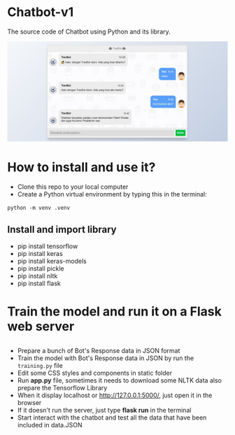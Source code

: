 # Chatbot-v1
The source code of Chatbot using Python and its library.

![alt_text](https://github.com/algonacci/Chatbot-v1/blob/main/thumbnail.jpg?raw=true)

# How to install and use it?
- Clone this repo to your local computer
- Create a Python virtual environment by typing this in the terminal:
```
python -m venv .venv
```

## Install and import library
- pip install tensorflow
- pip install keras
- pip install keras-models
- pip install pickle
- pip install nltk
- pip install flask

# Train the model and run it on a Flask web server
## 
- Prepare a bunch of Bot's Response data in JSON format
- Train the model with Bot's Response data in JSON by run the `training.py` file
- Edit some CSS styles and components in static folder
- Run **app.py** file, sometimes it needs to download some NLTK data also prepare the Tensorflow Library
- When it display localhost or http://127.0.0.1:5000/, just open it in the browser
- If it doesn't run the server, just type **flask run** in the terminal
- Start interact with the chatbot and test all the data that have been included in data.JSON
